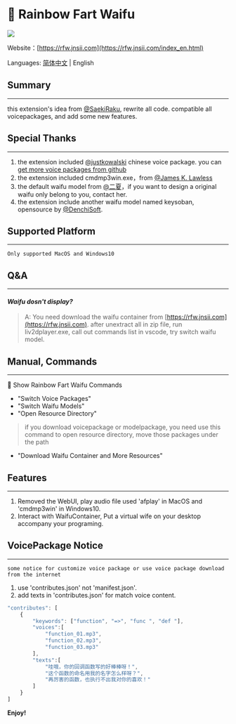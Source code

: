 # 🌈 Rainbow Fart Waifu
![](https://s1.ax1x.com/2020/08/17/deB1yV.gif)

Website：[https://rfw.jnsii.com](https://rfw.jnsii.com/index_en.html)

Languages: [简体中文](./README.zh.md) | English

## Summary

----

this extension's idea from [@SaekiRaku](https://github.com/SaekiRaku/vscode-rainbow-fart), rewrite all code. compatible all voicepackages, and add some new features.

## Special Thanks

---

1. the extension included [@justkowalski](https://github.com/JustKowalski) chinese voice package. you can [get more voice packages from github](https://github.com/topics/rainbow-fart) 
2. the extension included cmdmp3win.exe，from [@James K. Lawless](http://jiml.us) 
3. the default waifu model from [@二夏](https://erxia207.lofter.com)，if you want to design a original waifu only belong to you, contact her. 
4. the extension include another waifu model named keysoban, opensource by [@DenchiSoft](https://twitter.com/DenchiSoft/status/1036017773011525632).

## Supported Platform

---

~~~~
Only supported MacOS and Windows10
~~~~

## Q&A

---

#### _Waifu dosn't display?_
> A: You need download the waifu container from [https://rfw.jnsii.com](https://rfw.jnsii.com). after unextract all in zip file, run liv2dplayer.exe, call out commands list in vscode, try switch waifu model.

## Manual, Commands

---

🌈 Show Rainbow Fart Waifu Commands

- "Switch Voice Packages"
- "Switch Waifu Models"
- "Open Resource Directory"

> if you download voicepackage or modelpackage, you need use this command to open resource directory, move those packages under the path

- "Download Waifu Container and More Resources"

## Features

---

1. Removed the WebUI, play audio file used 'afplay' in MacOS and 'cmdmp3win' in Windows10. 
2. Interact with WaifuContainer, Put a virtual wife on your desktop accompany your programing.

## VoicePackage Notice

---

~~~~
some notice for customize voice package or use voice package download from the internet
~~~~

1. use 'contributes.json' not 'manifest.json'.
2. add texts in 'contributes.json' for match voice content.

~~~~javascript
"contributes": [
    {
        "keywords": ["function", "=>", "func ", "def "],
        "voices":[
            "function_01.mp3",
            "function_02.mp3",
            "function_03.mp3"
        ],
        "texts":[
            "哇哦，你的回调函数写的好棒棒呀！",
            "这个函数的命名用我的名字怎么样呀？",
            "再厉害的函数，也执行不出我对你的喜欢！"
        ]
    }
]
~~~~





**Enjoy!**